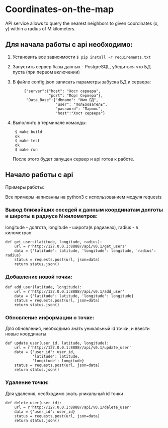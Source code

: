# Coordinates-on-the-map
API service allows to query the nearest neighbors to given coordinates (x, y) within a radius of M kilometers.

## Для начала работы с api необходимо:

1. Установить все зависимости 
`$ pip install -r requirements.txt`
2. Запустить сервер базы данных - PostgreSQL, убедиться что БД пуста (при первом включении)
3. В файле config.json записать параметры забуска БД и сервера:

		    {"server":{"host": "Хост сервера", 
                       "port": "Порт Сервера"}, 
             "Data_Base":{"dbname": "Имя БД", 
                   	 	  "user": "Пользователь", 
                     	  "password": "Пароль", 
                    	  "host":"Хост сервера"}
4. Выполнить в терминале команды: 

		$ make build
		ok
		$ make test
		ok
		$ make run
	После этого будет запущен сервер и api готов к работе.

## Начало работы с api
Примеры работы:

Все примеры написанны на python3 c использованием модуля requests


### Вывод ближайших соседей к данным координатам долготы и широты в радиусе N километров:
longitude - долгота, longitude - широта(в радианах),
radius - в километрах

    def get_users(latitude, longitude, radius):
        url = r'http://127.0.0.1:8888//api/v0.1/get_users'
        data = {'latitude': latitude, 'longitude': longitude, 'radius': radius}
        status = requests.post(url, json=data)
        return status.json()


### Добавление новой точки:

    def add_user(latitude, longitude):
        url = r'http://127.0.0.1:8888//api/v0.1/add_user'
        data = {'latitude': latitude, 'longitude': longitude}
        status = requests.post(url, json=data)
        return status.json()

### Обновление информации о точке:
Для обновления, необходимо знать уникальный id точки, и ввести новые координаты

    def update_user(user_id, latitude, longitude):
        url = r'http://127.0.0.1:8888//api/v0.1/update_user'
        data = {'user_id': user_id,
                'latitude': latitude, 
                'longitude': longitude}
        status = requests.post(url, json=data)
        return status.json()

### Удаление точки:
Для удаления, необходимо знать уникальный id точки

    def delete_user(user_id):
        url = r'http://127.0.0.1:8888//api/v0.1/delete_user'
        data = {'user_id': user_id}
        status = requests.post(url, json=data)
        return status.json()

